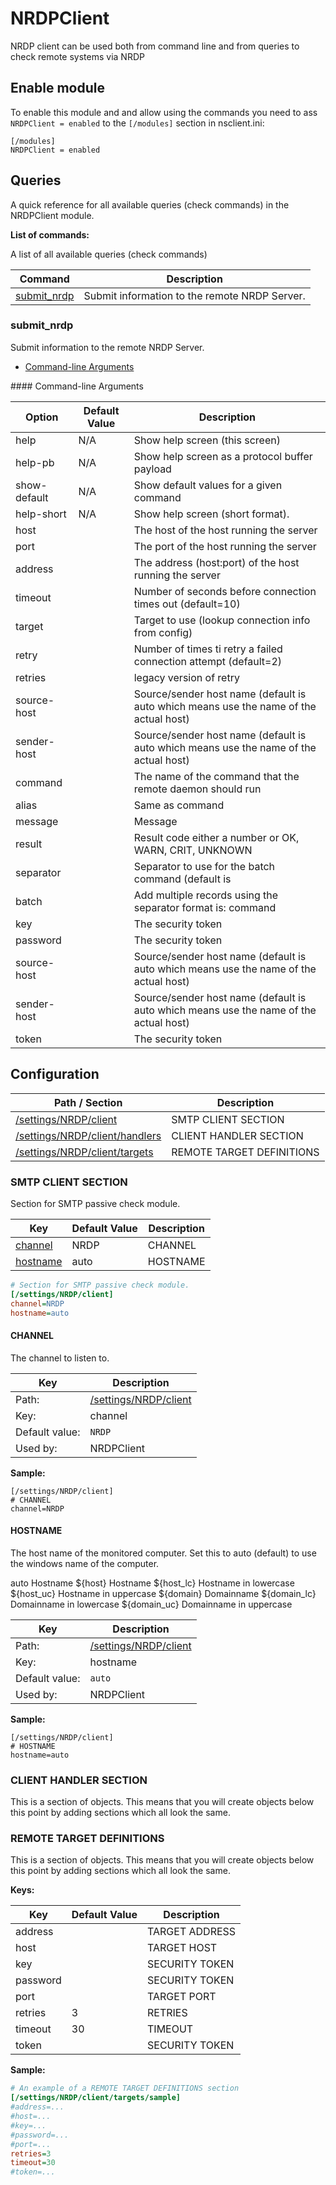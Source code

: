 # NRDPClient

NRDP client can be used both from command line and from queries to check remote systems via NRDP



## Enable module

To enable this module and and allow using the commands you need to ass `NRDPClient = enabled` to the `[/modules]` section in nsclient.ini:

```
[/modules]
NRDPClient = enabled
```


## Queries

A quick reference for all available queries (check commands) in the NRDPClient module.

**List of commands:**

A list of all available queries (check commands)

| Command                     | Description                                   |
|-----------------------------|-----------------------------------------------|
| [submit_nrdp](#submit_nrdp) | Submit information to the remote NRDP Server. |




### submit_nrdp

Submit information to the remote NRDP Server.


* [Command-line Arguments](#submit_nrdp_options)





<a name="submit_nrdp_help"/>
<a name="submit_nrdp_help-pb"/>
<a name="submit_nrdp_show-default"/>
<a name="submit_nrdp_help-short"/>
<a name="submit_nrdp_host"/>
<a name="submit_nrdp_port"/>
<a name="submit_nrdp_address"/>
<a name="submit_nrdp_timeout"/>
<a name="submit_nrdp_target"/>
<a name="submit_nrdp_retry"/>
<a name="submit_nrdp_retries"/>
<a name="submit_nrdp_source-host"/>
<a name="submit_nrdp_sender-host"/>
<a name="submit_nrdp_command"/>
<a name="submit_nrdp_alias"/>
<a name="submit_nrdp_message"/>
<a name="submit_nrdp_result"/>
<a name="submit_nrdp_separator"/>
<a name="submit_nrdp_batch"/>
<a name="submit_nrdp_key"/>
<a name="submit_nrdp_password"/>
<a name="submit_nrdp_source-host"/>
<a name="submit_nrdp_sender-host"/>
<a name="submit_nrdp_token"/>
<a name="submit_nrdp_options"/>
#### Command-line Arguments


| Option       | Default Value | Description                                                                           |
|--------------|---------------|---------------------------------------------------------------------------------------|
| help         | N/A           | Show help screen (this screen)                                                        |
| help-pb      | N/A           | Show help screen as a protocol buffer payload                                         |
| show-default | N/A           | Show default values for a given command                                               |
| help-short   | N/A           | Show help screen (short format).                                                      |
| host         |               | The host of the host running the server                                               |
| port         |               | The port of the host running the server                                               |
| address      |               | The address (host:port) of the host running the server                                |
| timeout      |               | Number of seconds before connection times out (default=10)                            |
| target       |               | Target to use (lookup connection info from config)                                    |
| retry        |               | Number of times ti retry a failed connection attempt (default=2)                      |
| retries      |               | legacy version of retry                                                               |
| source-host  |               | Source/sender host name (default is auto which means use the name of the actual host) |
| sender-host  |               | Source/sender host name (default is auto which means use the name of the actual host) |
| command      |               | The name of the command that the remote daemon should run                             |
| alias        |               | Same as command                                                                       |
| message      |               | Message                                                                               |
| result       |               | Result code either a number or OK, WARN, CRIT, UNKNOWN                                |
| separator    |               | Separator to use for the batch command (default is |)                                 |
| batch        |               | Add multiple records using the separator format is: command|result|message            |
| key          |               | The security token                                                                    |
| password     |               | The security token                                                                    |
| source-host  |               | Source/sender host name (default is auto which means use the name of the actual host) |
| sender-host  |               | Source/sender host name (default is auto which means use the name of the actual host) |
| token        |               | The security token                                                                    |






## Configuration



| Path / Section                                              | Description               |
|-------------------------------------------------------------|---------------------------|
| [/settings/NRDP/client](#smtp-client-section)               | SMTP CLIENT SECTION       |
| [/settings/NRDP/client/handlers](#client-handler-section)   | CLIENT HANDLER SECTION    |
| [/settings/NRDP/client/targets](#remote-target-definitions) | REMOTE TARGET DEFINITIONS |



### SMTP CLIENT SECTION <a id="/settings/NRDP/client"/>

Section for SMTP passive check module.




| Key                   | Default Value | Description |
|-----------------------|---------------|-------------|
| [channel](#channel)   | NRDP          | CHANNEL     |
| [hostname](#hostname) | auto          | HOSTNAME    |



```ini
# Section for SMTP passive check module.
[/settings/NRDP/client]
channel=NRDP
hostname=auto

```





#### CHANNEL <a id="/settings/NRDP/client/channel"></a>

The channel to listen to.





| Key            | Description                                     |
|----------------|-------------------------------------------------|
| Path:          | [/settings/NRDP/client](#/settings/NRDP/client) |
| Key:           | channel                                         |
| Default value: | `NRDP`                                          |
| Used by:       | NRDPClient                                      |


**Sample:**

```
[/settings/NRDP/client]
# CHANNEL
channel=NRDP
```



#### HOSTNAME <a id="/settings/NRDP/client/hostname"></a>

The host name of the monitored computer.
Set this to auto (default) to use the windows name of the computer.

auto	Hostname
${host}	Hostname
${host_lc}
Hostname in lowercase
${host_uc}	Hostname in uppercase
${domain}	Domainname
${domain_lc}	Domainname in lowercase
${domain_uc}	Domainname in uppercase






| Key            | Description                                     |
|----------------|-------------------------------------------------|
| Path:          | [/settings/NRDP/client](#/settings/NRDP/client) |
| Key:           | hostname                                        |
| Default value: | `auto`                                          |
| Used by:       | NRDPClient                                      |


**Sample:**

```
[/settings/NRDP/client]
# HOSTNAME
hostname=auto
```


### CLIENT HANDLER SECTION <a id="/settings/NRDP/client/handlers"/>




This is a section of objects. This means that you will create objects below this point by adding sections which all look the same.






### REMOTE TARGET DEFINITIONS <a id="/settings/NRDP/client/targets"/>




This is a section of objects. This means that you will create objects below this point by adding sections which all look the same.


**Keys:**


| Key      | Default Value | Description    |
|----------|---------------|----------------|
| address  |               | TARGET ADDRESS |
| host     |               | TARGET HOST    |
| key      |               | SECURITY TOKEN |
| password |               | SECURITY TOKEN |
| port     |               | TARGET PORT    |
| retries  | 3             | RETRIES        |
| timeout  | 30            | TIMEOUT        |
| token    |               | SECURITY TOKEN |


**Sample:**

```ini
# An example of a REMOTE TARGET DEFINITIONS section
[/settings/NRDP/client/targets/sample]
#address=...
#host=...
#key=...
#password=...
#port=...
retries=3
timeout=30
#token=...

```






